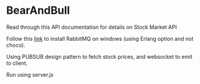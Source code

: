 # BearAndBull
 
Read through this API documentation for details on Stock Market API

Follow this [link](https://www.rabbitmq.com/install-windows.html#installer) to install RabbitMQ on windows (using Erlang option and not choco).

Using PUBSUB design pattern to fetch stock prices, and websocket to emit to client.

Run using server.js
